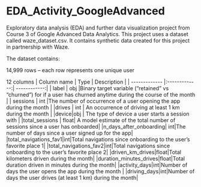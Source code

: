 # EDA_Activity_GoogleAdvanced
 Exploratory data analysis (EDA) and further data visualization project from Course 3 of Google Advanced Data Analytics.
This project uses a dataset called waze_dataset.csv. It contains synthetic data created for this project in partnership with Waze. 

The dataset contains:

14,999 rows – each row represents one unique user 

12 columns
| Column name   | Type          | Description  |
| ------------- |:-------------:| ------------:|
| label         | obj           |Binary target variable (“retained” vs “churned”) for if a user has churned anytime during the course of the month |
| sessions | int |The number of occurrence of a user opening the app during the month |
|drives | int | An occurrence of driving at least 1 km during the month |
|device|obj | The type of device a user starts a session with |
|total_sessions | float| A model estimate of the total number of sessions since a user has onboarded|
|n_days_after_onboarding| int|The number of days since a user signed up for the app|
|total_navigations_fav1|int|Total navigations since onboarding to the user’s favorite place 1|
|total_navigations_fav2|int|Total navigations since onboarding to the user’s favorite place 2|
|driven_km_drives|float|Total kilometers driven during the month|
|duration_minutes_drives|float|Total duration driven in minutes during the month|
|activity_days|int|Number of days the user opens the app during the month |
|driving_days|int|Number of days the user drives (at least 1 km) during the month|
